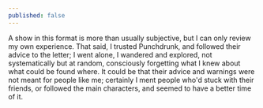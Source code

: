 ```yaml
---
published: false
---
```


A show in this format is more than usually subjective, but I can only review my own experience. That said, I trusted Punchdrunk, and followed their advice to the letter; I went alone, I wandered and explored, not systematically but at random, consciously forgetting what I knew about what could be found where. It could be that their advice and warnings were not meant for people like me; certainly I ment people who'd stuck with their friends, or followed the main characters, and seemed to have a better time of it. 